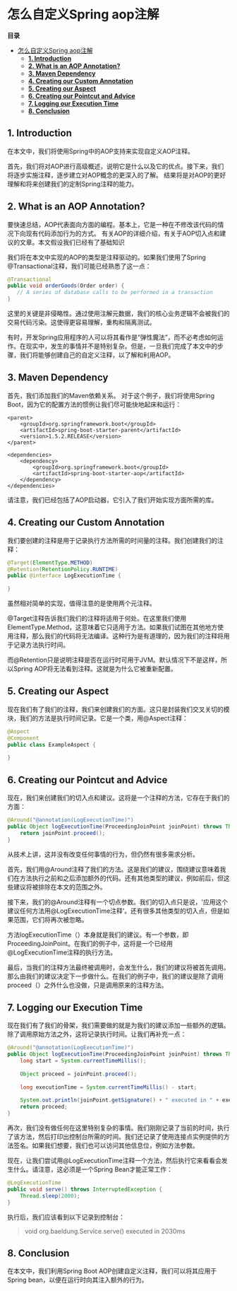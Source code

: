 # 怎么自定义Spring aop注解
**目录**  

- [怎么自定义Spring aop注解](#%E6%80%8E%E4%B9%88%E8%87%AA%E5%AE%9A%E4%B9%89spring-aop%E6%B3%A8%E8%A7%A3)
  - [**1. Introduction**](#1-introduction)
  - [**2. What is an AOP Annotation?**](#2-what-is-an-aop-annotation)
  - [**3. Maven Dependency**](#3-maven-dependency)
  - [**4. Creating our Custom Annotation**](#4-creating-our-custom-annotation)
  - [**5. Creating our Aspect**](#5-creating-our-aspect)
  - [**6. Creating our Pointcut and Advice**](#6-creating-our-pointcut-and-advice)
  - [**7. Logging our Execution Time**](#7-logging-our-execution-time)
  - [**8. Conclusion**](#8-conclusion)

<!-- END doctoc generated TOC please keep comment here to allow auto update -->



## **1. Introduction**

在本文中，我们将使用Spring中的AOP支持来实现自定义AOP注释。

首先，我们将对AOP进行高级概述，说明它是什么以及它的优点。接下来，我们将逐步实施注释，逐步建立对AOP概念的更深入的了解。 结果将是对AOP的更好理解和将来创建我们的定制Spring注释的能力。


## **2. What is an AOP Annotation?**

要快速总结，AOP代表面向方面的编程。基本上，它是一种在不修改该代码的情况下向现有代码添加行为的方式。 有关AOP的详细介绍，有关于AOP切入点和建议的文章。本文假设我们已经有了基础知识

我们将在本文中实现的AOP的类型是注释驱动的。如果我们使用了Spring @Transactional注释，我们可能已经熟悉了这一点：

``` java
@Transactional
public void orderGoods(Order order) {
   // A series of database calls to be performed in a transaction
}
```

这里的关键是非侵略性。通过使用注解元数据，我们的核心业务逻辑不会被我们的交易代码污染。这使得更容易理解，重构和隔离测试。

有时，开发Spring应用程序的人可以将其看作是“弹性魔法”，而不必考虑如何运作。在现实中，发生的事情并不是特别复杂。但是，一旦我们完成了本文中的步骤，我们将能够创建自己的自定义注释，以了解和利用AOP。

## **3. Maven Dependency**

首先，我们添加我们的Maven依赖关系。 对于这个例子，我们将使用Spring Boot，因为它的配置方法的惯例让我们尽可能快地起床和运行：


``` vbscript-html
<parent>
    <groupId>org.springframework.boot</groupId>
    <artifactId>spring-boot-starter-parent</artifactId>
    <version>1.5.2.RELEASE</version>
</parent>
 
<dependencies>
    <dependency>
        <groupId>org.springframework.boot</groupId>
        <artifactId>spring-boot-starter-aop</artifactId>
    </dependency>
</dependencies>
```


请注意，我们已经包括了AOP启动器，它引入了我们开始实现方面所需的库。

## **4. Creating our Custom Annotation**

我们要创建的注释是用于记录执行方法所需的时间量的注释。我们创建我们的注释：

``` java
@Target(ElementType.METHOD)
@Retention(RetentionPolicy.RUNTIME)
public @interface LogExecutionTime {
 
}
```


虽然相对简单的实现，值得注意的是使用两个元注释。

@Target注释告诉我们我们的注释将适用于何处。在这里我们使用ElementType.Method，这意味着它只适用于方法。如果我们试图在其他地方使用注释，那么我们的代码将无法编译。这种行为是有道理的，因为我们的注释将用于记录方法执行时间。

而@Retention只是说明注释是否在运行时可用于JVM。默认情况下不是这样，所以Spring AOP将无法看到注释。这就是为什么它被重新配置。

## **5. Creating our Aspect**

现在我们有了我们的注释，我们来创建我们的方面。这只是封装我们交叉关切的模块，我们的方法是执行时间记录。它是一个类，用@Aspect注释：

``` java
@Aspect
@Component
public class ExampleAspect {
 
}
```

## **6. Creating our Pointcut and Advice**

现在，我们来创建我们的切入点和建议。这将是一个注释的方法，它存在于我们的方面：

``` java
@Around("@annotation(LogExecutionTime)")
public Object logExecutionTime(ProceedingJoinPoint joinPoint) throws Throwable {
    return joinPoint.proceed();
}
```

从技术上讲，这并没有改变任何事情的行为，但仍然有很多需求分析。

首先，我们用@Around注释了我们的方法。这是我们的建议，围绕建议意味着我们在方法执行之前和之后添加额外的代码。还有其他类型的建议，例如前后，但这些建议将被排除在本文的范围之外。

接下来，我们的@Around注释有一个切点参数。我们的切入点只是说，'应用这个建议任何方法用@LogExecutionTime注释'。还有很多其他类型的切入点，但是如果范围，它们将再次被忽略。

方法logExecutionTime（）本身就是我们的建议。有一个参数，即ProceedingJoinPoint。在我们的例子中，这将是一个已经用@LogExecutionTime注释的执行方法。

最后，当我们的注释方法最终被调用时，会发生什么，我们的建议将被首先调用。那么由我们的建议决定下一步做什么。在我们的例子中，我们的建议是除了调用proceed（）之外什么也没做，只是调用原来的注释方法。


## **7. Logging our Execution Time**

现在我们有了我们的骨架，我们需要做的就是为我们的建议添加一些额外的逻辑。除了调用原始方法之外，这将记录执行时间。让我们再补充一点：


``` java
@Around("@annotation(LogExecutionTime)")
public Object logExecutionTime(ProceedingJoinPoint joinPoint) throws Throwable {
    long start = System.currentTimeMillis();
 
    Object proceed = joinPoint.proceed();
 
    long executionTime = System.currentTimeMillis() - start;
 
    System.out.println(joinPoint.getSignature() + " executed in " + executionTime + "ms");
    return proceed;
}
```


再次，我们没有做任何在这里特别复杂的事情。我们刚刚记录了当前的时间，执行了该方法，然后打印出控制台所需的时间。我们还记录了使用连接点实例提供的方法签名。如果我们想要，我们也可以访问其他信息位，例如方法参数。

现在，让我们尝试用@LogExecutionTime注释一个方法，然后执行它来看看会发生什么。请注意，这必须是一个Spring Bean才能正常工作：

``` java
@LogExecutionTime
public void serve() throws InterruptedException {
    Thread.sleep(2000);
}
```


执行后，我们应该看到以下记录到控制台：
> void org.baeldung.Service.serve() executed in 2030ms

## **8. Conclusion**

在本文中，我们利用Spring Boot AOP创建自定义注释，我们可以将其应用于Spring bean，以便在运行时向其注入额外的行为。


